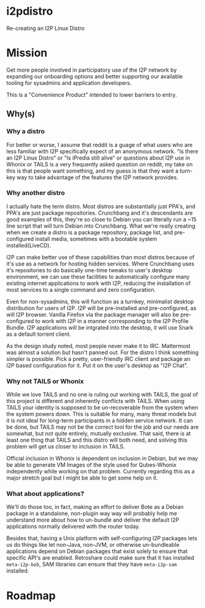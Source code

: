 # i2pdistro

Re-creating an I2P Linux Distro

Mission
=======

Get more people involved in participatory use of the I2P network by expanding
our onboarding options and better supporting our available tooling for sysadmins
and application developers.

This is a "Convenience Product" intended to lower barriers to entry.

Why(s)
------

### Why a distro

For better or worse, I assume that reddit is a guage of what users who are less
familiar with I2P specifically expect of an anonymous network. "Is there an I2P
Linux Distro" or "Is iPredia still alive" or questions about I2P use in Whonix
or TAILS is a very frequently asked question on reddit, my take on this is that
people want something, and my guess is that they want a turn-key way to take
advantage of the features the I2P network provides.

### Why another distro

I actually hate the term distro. Most distros are substantially just PPA's, and
PPA's are just package repositories. Crunchbang and it's descendants are good
examples of this, they're so close to Debian you can literally run a ~15 line
script that will turn Debian into Crunchbang. What we're really creating when
we create a distro is a package repository, package list, and pre-configured
install media, sometimes with a bootable system installed(LiveCD).

I2P can make better use of these capabilities than most distros because of it's
use as a network for hosting hidden services. Where Crunchbang uses it's
repositories to do basically one-time tweaks to user's desktop environment, we
can use these facilities to automatically configure many existing internet
applications to work with I2P, reducing the installation of most services to
a single command and zero configuration.

Even for non-sysadmins, this will function as a turnkey, minimalist desktop
distribution for users of I2P. I2P will be pre-installed and pre-configured, as
will I2P browser. Vanilla Firefox via the package manager will also be
pre-configured to work with I2P in a manner corresponding to the I2P Profile
Bundle. I2P applications will be intgrated into the desktop, it will use Snark
as a default torrent client.

As the design study noted, most people never make it to IRC. Mattermost was
almost a solution but hasn't panned out. For the distro I think something
simpler is possible. Pick a pretty, user-friendly IRC client and package an I2P
based configuration for it. Put it on the user's desktop as "I2P Chat".

### Why not TAILS or Whonix

While we love TAILS and no one is ruling out working with TAILS, the goal of
this project is different and inherently conflicts with TAILS. When using TAILS
your identity is supposed to be un-recoverable from the system when the system
powers down. This is suitable for many, many threat models but it is not ideal
for long-term participants in a hidden service network. It can be done, but
TAILS may not be the correct tool for the job and our needs are somewhat, but
not quite entirely, mutually exclusive. That said, there is at least one thing
that TAILS and this distro will both need, and solving this problem will get us
closer to inclusion in TAILS.

Official inclusion in Whonix is dependent on inclusion in Debian, but we may be
able to generate VM Images of the style used for Qubes-Whonix independently
while working on that problem. Currently regarding this as a major stretch goal
but I might be able to get some help on it.

### What about applications?

We'll do those too, in fact, making an effort to deliver Bote as a Debian
package in a standalone, non-plugin way way will probably help me understand
more about how to un-bundle and deliver the default I2P applications normally
delivered with the router today.

Besides that, having a Unix platform with self-configuring I2P packages lets us do
things like let non-Java, non-JVM, or otherwise un-bundleable applications
depend on Debian packages that exist solely to ensure that specific API's are
enabled. Retroshare could make sure that it has installed ```meta-i2p-bob```,
SAM libraries can ensure that they have ```meta-i2p-sam``` installed.

Roadmap
=======
